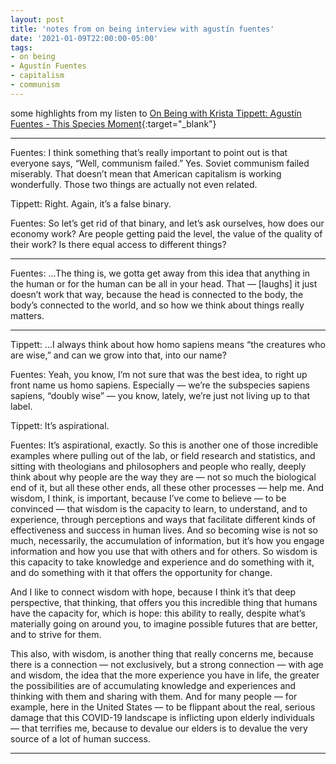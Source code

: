 ```yaml
---
layout: post
title: 'notes from on being interview with agustín fuentes'
date: '2021-01-09T22:00:00-05:00'
tags:
- on being
- Agustín Fuentes
- capitalism
- communism
--- 
```


<!-- {:target="_blank"} -->

some highlights from my listen to [On Being with Krista Tippett: Agustín Fuentes - This Species Moment](https://onbeing.org/programs/agustin-fuentes-this-species-moment/){:target="_blank"}

---

Fuentes: I think something that’s really important to point out is that everyone says, “Well, communism failed.” Yes. Soviet communism failed miserably. That doesn’t mean that American capitalism is working wonderfully. Those two things are actually not even related.

Tippett: Right. Again, it’s a false binary.

Fuentes: So let’s get rid of that binary, and let’s ask ourselves, how does our economy work? Are people getting paid the level, the value of the quality of their work? Is there equal access to different things?

---

Fuentes: ...The thing is, we gotta get away from this idea that anything in the human or for the human can be all in your head. That — [laughs] it just doesn’t work that way, because the head is connected to the body, the body’s connected to the world, and so how we think about things really matters.

--- 

Tippett: ...I always think about how homo sapiens means “the creatures who are wise,” and can we grow into that, into our name?

Fuentes: Yeah, you know, I’m not sure that was the best idea, to right up front name us homo sapiens. Especially — we’re the subspecies sapiens sapiens, “doubly wise” — you know, lately, we’re just not living up to that label.

Tippett: It’s aspirational.

Fuentes: It’s aspirational, exactly. So this is another one of those incredible examples where pulling out of the lab, or field research and statistics, and sitting with theologians and philosophers and people who really, deeply think about why people are the way they are — not so much the biological end of it, but all these other ends, all these other processes — help me. And wisdom, I think, is important, because I’ve come to believe — to be convinced — that wisdom is the capacity to learn, to understand, and to experience, through perceptions and ways that facilitate different kinds of effectiveness and success in human lives. And so becoming wise is not so much, necessarily, the accumulation of information, but it’s how you engage information and how you use that with others and for others. So wisdom is this capacity to take knowledge and experience and do something with it, and do something with it that offers the opportunity for change.

And I like to connect wisdom with hope, because I think it’s that deep perspective, that thinking, that offers you this incredible thing that humans have the capacity for, which is hope: this ability to really, despite what’s materially going on around you, to imagine possible futures that are better, and to strive for them.

This also, with wisdom, is another thing that really concerns me, because there is a connection — not exclusively, but a strong connection — with age and wisdom, the idea that the more experience you have in life, the greater the possibilities are of accumulating knowledge and experiences and thinking with them and sharing with them. And for many people — for example, here in the United States — to be flippant about the real, serious damage that this COVID-19 landscape is inflicting upon elderly individuals — that terrifies me, because to devalue our elders is to devalue the very source of a lot of human success.

--- 

<!-- hyperlink bank -->


<!-- &#042; = asterisk -->
<!-- &#039; = single quote '-->

